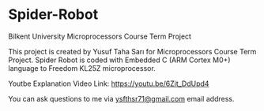 # Spider-Robot
Bilkent University Microprocessors Course Term Project

This project is created by Yusuf Taha Sarı for Microprocessors Course Term Project. Spider Robot is coded with Embedded C (ARM Cortex M0+) language to Freedom KL25Z microprocessor.

Youtbe Explanation Video Link: https://youtu.be/6Zit_DdUpd4


You can ask questions to me via ysfthsr71@gmail.com email address.
